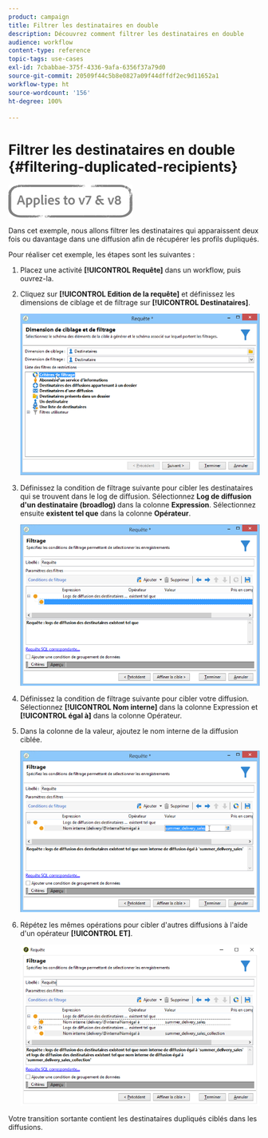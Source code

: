 ```yaml
---
product: campaign
title: Filtrer les destinataires en double
description: Découvrez comment filtrer les destinataires en double
audience: workflow
content-type: reference
topic-tags: use-cases
exl-id: 7cbabbae-375f-4336-9afa-6356f37a79d0
source-git-commit: 20509f44c5b8e0827a09f44dffdf2ec9d11652a1
workflow-type: ht
source-wordcount: '156'
ht-degree: 100%

---
```


# Filtrer les destinataires en double {#filtering-duplicated-recipients}

![](../../assets/common.svg)

Dans cet exemple, nous allons filtrer les destinataires qui apparaissent deux fois ou davantage dans une diffusion afin de récupérer les profils dupliqués.

Pour réaliser cet exemple, les étapes sont les suivantes :

1. Placez une activité **[!UICONTROL Requête]** dans un workflow, puis ouvrez-la.
1. Cliquez sur **[!UICONTROL Edition de la requête]** et définissez les dimensions de ciblage et de filtrage sur **[!UICONTROL Destinataires]**.

   ![](assets/query_recipients_1.png)

1. Définissez la condition de filtrage suivante pour cibler les destinataires qui se trouvent dans le log de diffusion. Sélectionnez **Log de diffusion d&#39;un destinataire (broadlog)** dans la colonne **Expression**. Sélectionnez ensuite **existent tel que** dans la colonne **Opérateur**.

   ![](assets/query_recipients_2.png)

1. Définissez la condition de filtrage suivante pour cibler votre diffusion. Sélectionnez **[!UICONTROL Nom interne]** dans la colonne Expression et **[!UICONTROL égal à]** dans la colonne Opérateur.
1. Dans la colonne de la valeur, ajoutez le nom interne de la diffusion ciblée.

   ![](assets/query_recipients_3.png)

1. Répétez les mêmes opérations pour cibler d&#39;autres diffusions à l&#39;aide d&#39;un opérateur **[!UICONTROL ET]**.

   ![](assets/query_recipients_4.png)

Votre transition sortante contient les destinataires dupliqués ciblés dans les diffusions.
